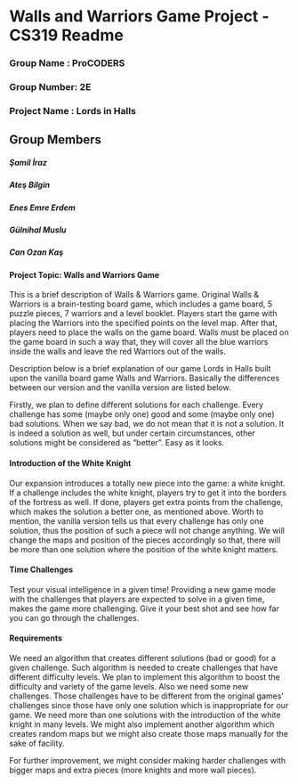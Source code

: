 
# Walls and Warriors Game Project - CS319 Readme

### Group Name : ProCODERS
   
### Group Number: 2E
 
### Project Name : Lords in Halls
  
## Group Members

##### *Şamil İraz*

##### *Ateş Bilgin*

##### *Enes Emre Erdem*

##### *Gülnihal Muslu*

##### *Can Ozan Kaş*

#### Project Topic:  Walls and Warriors Game
This is a brief description of Walls & Warriors game. Original Walls & Warriors is a brain-testing board game, which includes a game board, 5 puzzle pieces, 7 warriors and a level booklet. Players start the game with placing the Warriors into the specified points on the level map. After that, players need to place the walls on the game board. Walls must be placed on the game board in such a way that, they will cover all the blue warriors inside the walls and leave the red Warriors out of the walls.

Description below is a brief explanation of our game Lords in Halls built upon the vanilla board game Walls and Warriors. Basically the differences between our version and the vanilla version are listed below. 

Firstly, we plan to define different solutions for each challenge. Every challenge has some (maybe only one) good and some (maybe only one) bad solutions. When we say bad, we do not mean that it is not a solution. It is indeed a solution as well, but under certain circumstances, other solutions might be considered as “better”. Easy as it looks.

#### Introduction of the White Knight
Our expansion introduces a totally new piece into the game: a white knight. If a challenge includes the white knight, players try to get it into the borders of the fortress as well. If done, players get extra points from the challenge, which makes the solution a better one, as mentioned above. Worth to mention, the vanilla version tells us that every challenge has only one solution, thus the position of such a piece will not change anything. We will change the maps and position of the pieces accordingly so that, there will be more than one solution where the position of the white knight matters. 

#### Time Challenges 
Test your visual intelligence in a given time! Providing a new game mode with the challenges that players are expected to solve in a given time, makes the game more challenging. Give it your best shot and see how far you can go through the challenges. 

#### Requirements
We need an algorithm that creates different solutions (bad or good) for a given challenge. Such algorithm is needed to create challenges that have different difficulty levels. We plan to implement this algorithm to boost the difficulty and variety of the game levels. Also we need some new challenges. Those challenges have to be different from the original games' challenges since those have only one solution which is inappropriate for our game. We need more than one solutions with the introduction of the white knight in many levels. We might also implement another algorithm which creates random maps but we might also create those maps manually for the sake of facility. 

For further improvement, we might consider making harder challenges with bigger maps and extra pieces (more knights and more wall pieces). 



